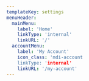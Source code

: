 ```yaml
---
templateKey: settings
menuHeader:
  mainMenu:
    label: 'Home'
    linkType: 'internal'
    linkURL: '/'
  accountMenu:
    label: 'My Account'
    icon_class: 'mdi-account
    linkType: 'internal'
    linkURL: '/my-account'
---
```

